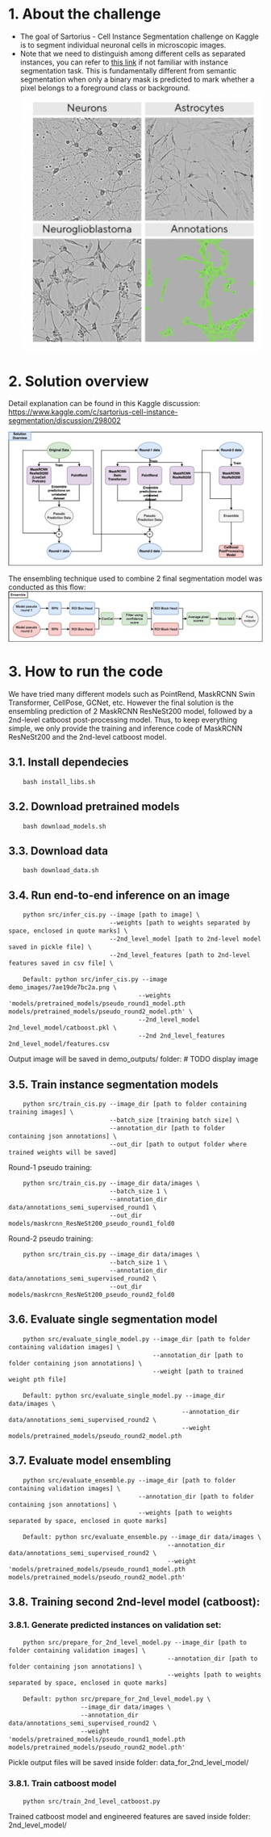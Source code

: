 # 1. About the challenge
- The goal of Sartorius - Cell Instance Segmentation challenge on Kaggle is to segment individual neuronal cells in microscopic images. 
- Note that we need to distinguish among different cells as separated instances, you can refer to [this link](https://serengetitech.com/tech/deep-learning-instance-segmentation/) if not familiar with instance segmentation task. This is fundamentally different from semantic segmentation when only a binary mask is predicted to mark whether a pixel belongs to a foreground class or background. 
![Challenge image](/materials/challenge_img.png "Image taken from the challenge homepage")


# 2. Solution overview
Detail explanation can be found in this Kaggle discussion: https://www.kaggle.com/c/sartorius-cell-instance-segmentation/discussion/298002

![Solution Overview](/materials/Overview.jpg "Overview of our solution")

The ensembling technique used to combine 2 final segmentation model was conducted as this flow:
![Ensemble](/materials/EnsembleFlow2.jpg "Ensembling technique")

# 3. How to run the code
We have tried many different models such as PointRend, MaskRCNN Swin Transformer, CellPose, GCNet, etc. However the final solution is the ensembling prediction of 2 MaskRCNN ResNeSt200 model, followed by a 2nd-level catboost post-processing model. Thus, to keep everything simple, we only provide the training and inference code of MaskRCNN ResNeSt200 and the 2nd-level catboost model.
## 3.1. Install dependecies
````
    bash install_libs.sh
```` 
## 3.2. Download pretrained models
````
    bash download_models.sh
````
## 3.3. Download data
````
    bash download_data.sh
````
## 3.4. Run end-to-end inference on an image
````
    python src/infer_cis.py --image [path to image] \
                            --weights [path to weights separated by space, enclosed in quote marks] \
                            --2nd_level_model [path to 2nd-level model saved in pickle file] \
                            --2nd_level_features [path to 2nd-level features saved in csv file] \
    
    Default: python src/infer_cis.py --image demo_images/7ae19de7bc2a.png \
                                    --weights 'models/pretrained_models/pseudo_round1_model.pth models/pretrained_models/pseudo_round2_model.pth' \
                                    --2nd_level_model 2nd_level_model/catboost.pkl \
                                    --2nd 2nd_level_features 2nd_level_model/features.csv
````
Output image will be saved in demo_outputs/ folder: # TODO display image

## 3.5. Train instance segmentation models
````
    python src/train_cis.py --image_dir [path to folder containing training images] \
                            --batch_size [training batch size] \
                            --annotation_dir [path to folder containing json annotations] \
                            --out_dir [path to output folder where trained weights will be saved]
````

Round-1 pseudo training:
````
    python src/train_cis.py --image_dir data/images \
                            --batch_size 1 \
                            --annotation_dir data/annotations_semi_supervised_round1 \
                            --out_dir models/maskrcnn_ResNeSt200_pseudo_round1_fold0 
````

Round-2 pseudo training:
````
    python src/train_cis.py --image_dir data/images \
                            --batch_size 1 \
                            --annotation_dir data/annotations_semi_supervised_round2 \
                            --out_dir models/maskrcnn_ResNeSt200_pseudo_round2_fold0 
````
## 3.6. Evaluate single segmentation model
````
    python src/evaluate_single_model.py --image_dir [path to folder containing validation images] \
                                        --annotation_dir [path to folder containing json annotations] \
                                        --weight [path to trained weight pth file]

    Default: python src/evaluate_single_model.py --image_dir data/images \
                                                --annotation_dir data/annotations_semi_supervised_round2 \
                                                --weight models/pretrained_models/pseudo_round2_model.pth
````
## 3.7. Evaluate model ensembling
````
    python src/evaluate_ensemble.py --image_dir [path to folder containing validation images] \
                                    --annotation_dir [path to folder containing json annotations] \
                                    --weights [path to weights separated by space, enclosed in quote marks]

    Default: python src/evaluate_ensemble.py --image_dir data/images \
                                            --annotation_dir data/annotations_semi_supervised_round2 \
                                            --weight 'models/pretrained_models/pseudo_round1_model.pth models/pretrained_models/pseudo_round2_model.pth'
````
## 3.8. Training second 2nd-level model (catboost):
### 3.8.1. Generate predicted instances on validation set:
````
    python src/prepare_for_2nd_level_model.py --image_dir [path to folder containing validation images] \
                                            --annotation_dir [path to folder containing json annotations] \
                                            --weights [path to weights separated by space, enclosed in quote marks]

    Default: python src/prepare_for_2nd_level_model.py \
                    --image_dir data/images \
                    --annotation_dir data/annotations_semi_supervised_round2 \
                    --weight 'models/pretrained_models/pseudo_round1_model.pth models/pretrained_models/pseudo_round2_model.pth'
````
Pickle output files will be saved inside folder: data_for_2nd_level_model/
### 3.8.1. Train catboost model
````
    python src/train_2nd_level_catboost.py
````
Trained catboost model and engineered features are saved inside folder: 2nd_level_model/